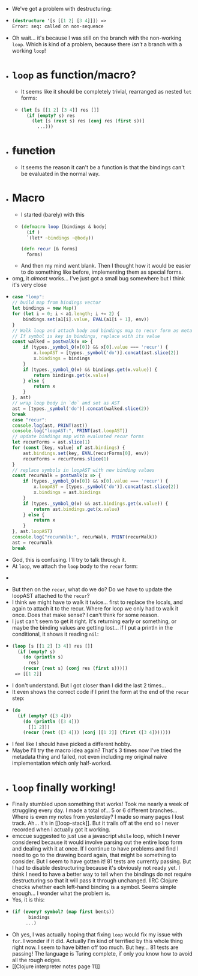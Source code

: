 - We've got a problem with destructuring:
- ```clojure
  (destructure '[s [[1 2] [3 4]]]) => 
  Error: seq: called on non-sequence 
  ```
- Oh wait... it's because I was still on the branch with the non-working `loop`. Which is kind of a problem, because there *isn't* a branch with a working `loop`!
- # `loop` as function/macro?
	- It seems like it should be completely trivial, rearranged as nested `let` forms:
	- ```clojure
	  (let [s [[1 2] [3 4]] res []]
	    (if (empty? s) res
	      (let [s (rest s) res (conj res (first s))]
	        ...)))
	  ```
- # ~~function~~
	- It seems the reason it can't be a function is that the bindings can't be evaluated in the normal way.
- # Macro
	- I started (barely) with this
	- ```clojure
	  (defmacro loop [bindings & body]
	    (if )
	    `(let* ~bindings ~@body))
	  
	  (defn recur [& forms]
	    forms)
	  ```
	- And then my mind went blank. Then I thought how it would be easier to do something like before, implementing them as special forms.
- omg, it *almost* works... I've just got a small bug somewhere but I think it's very close
- ```js
  case "loop":
  // build map from bindings vector
  let bindings = new Map()
  for (let i = 0; i < a1.length; i += 2) {
      bindings.set(a1[i].value, EVAL(a1[i + 1], env))
  }
  // Walk loop and attach body and bindings map to recur form as metadata
  // If symbol is key in bindings, replace with its value
  const walked = postwalk(x => {
      if (types._symbol_Q(x[0]) && x[0].value === 'recur') {
          x.loopAST = [types._symbol('do')].concat(ast.slice(2))
          x.bindings = bindings
      }
      if (types._symbol_Q(x) && bindings.get(x.value)) {
          return bindings.get(x.value)
      } else {
          return x
      }
  }, ast)
  // wrap loop body in `do` and set as AST
  ast = [types._symbol('do')].concat(walked.slice(2))
  break
  case "recur":
  console.log(ast, PRINT(ast))
  console.log("loopAST:", PRINT(ast.loopAST))
  // update bindings map with evaluated recur forms
  let recurForms = ast.slice(1)
  for (const [key, value] of ast.bindings) {
      ast.bindings.set(key, EVAL(recurForms[0], env))
      recurForms = recurForms.slice(1)
  }
  // replace symbols in loopAST with new binding values
  const recurWalk = postwalk(x => {
      if (types._symbol_Q(x[0]) && x[0].value === 'recur') {
          x.loopAST = [types._symbol('do')].concat(ast.slice(2))
          x.bindings = ast.bindings
      }
      if (types._symbol_Q(x) && ast.bindings.get(x.value)) {
          return ast.bindings.get(x.value)
      } else {
          return x
      }
  }, ast.loopAST)
  console.log("recurWalk:", recurWalk, PRINT(recurWalk))
  ast = recurWalk
  break
  ```
- God, this is confusing. I'll try to talk through it.
- At `loop`, we attach the `loop` body to the `recur` form:
- ```js
  
  ```
- But then on the `recur`, what do we do? Do we have to update the loopAST attached to the `recur`?
- I think we might have to walk it twice... first to replace the locals, and again to attach it to the recur. Where for loop we only had to walk it once. Does that make sense? I can't think for some reason.
- I just can't seem to get it right. It's returning early or something, or maybe the binding values are getting lost... if I put a println in the conditional, it shows it reading `nil`:
- ```clojure
  (loop [s [[1 2] [3 4]] res []]
    (if (empty? s) 
      (do (println s)
        res)
      (recur (rest s) (conj res (first s)))))
   => [[1 2]] 
  ```
- I don't understand. But I got closer than I did the last 2 times...
- It even shows the correct code if I print the form at the end of the `recur` step:
- ```clojure
  (do 
    (if (empty? ([3 4])) 
      (do (println ([3 4])) 
        [[1 2]]) 
      (recur (rest ([3 4])) (conj [[1 2]] (first ([3 4]))))))
  ```
- I feel like I should have picked a different hobby.
- Maybe I'll try the macro idea again? That's 3 times now I've tried the metadata thing and failed, not even including my original naive implementation which only half-worked.
- # `loop` finally working!
- Finally stumbled upon something that works! Took me nearly a week of struggling every day. I made a total of... 5 or 6 different branches... Where is even my notes from yesterday? I made so many pages I lost track. Ah... it's in [[loop-stack]]. But it trails off at the end so I never recorded when I actually got it working.
- emccue suggested to just use a javascript `while` loop, which I never considered because it would involve parsing out the entire loop form and dealing with it at once. If I continue to have problems and find I need to go to the drawing board again, that might be something to consider. But I seem to have gotten it! 81 tests are currently passing. But I had to disable destructuring because it's obviously not ready yet. I think I need to have a better way to tell when the bindings do not require destructuring so that it will pass it through unchanged. IIRC Clojure checks whether each left-hand binding is a symbol. Seems simple enough... I wonder what the problem is.
- Yes, it is this:
- ```clojure
  (if (every? symbol? (map first bents))
        bindings
       ...)
  ```
- Oh yes, I was actually hoping that fixing `loop` would fix my issue with `for`. I wonder if it did. Actually I'm kind of terrified by this whole thing right now. I seem to have bitten off too much. But hey... 81 tests are passing! The language is Turing complete, if only you know how to avoid all the rough edges.
- [[Clojure interpreter notes page 11]]
